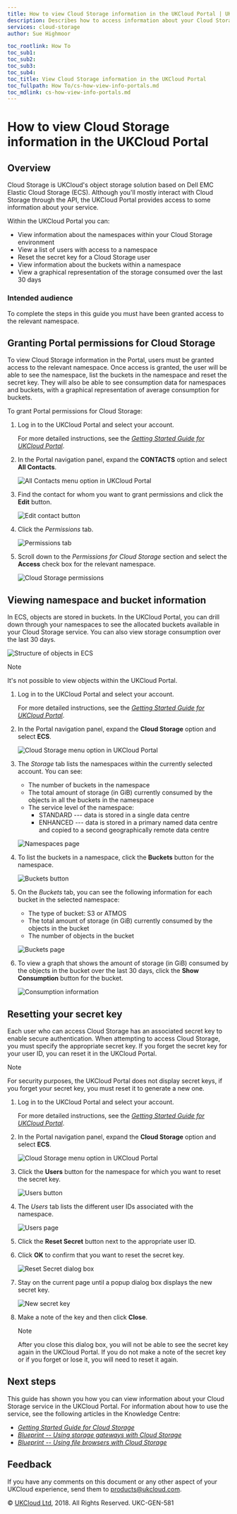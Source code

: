 ```yaml
---
title: How to view Cloud Storage information in the UKCloud Portal | UKCloud Ltd
description: Describes how to access information about your Cloud Storage service in the UKCloud Portal
services: cloud-storage
author: Sue Highmoor

toc_rootlink: How To
toc_sub1:
toc_sub2:
toc_sub3:
toc_sub4:
toc_title: View Cloud Storage information in the UKCloud Portal
toc_fullpath: How To/cs-how-view-info-portals.md
toc_mdlink: cs-how-view-info-portals.md
---
```


# How to view Cloud Storage information in the UKCloud Portal

## Overview

Cloud Storage is UKCloud's object storage solution based on Dell EMC Elastic Cloud Storage (ECS). Although you'll mostly interact with Cloud Storage through the API, the UKCloud Portal provides access to some information about your service.

Within the UKCloud Portal you can:

- View information about the namespaces within your Cloud Storage environment
- View a list of users with access to a namespace
- Reset the secret key for a Cloud Storage user
- View information about the buckets within a namespace
- View a graphical representation of the storage consumed over the last 30 days

### Intended audience

To complete the steps in this guide you must have been granted access to the relevant namespace.

## Granting Portal permissions for Cloud Storage

To view Cloud Storage information in the Portal, users must be granted access to the relevant namespace. Once access is granted, the user will be able to see the namespace, list the buckets in the namespace and reset the secret key. They will also be able to see consumption data for
namespaces and buckets, with a graphical representation of average consumption for buckets.

To grant Portal permissions for Cloud Storage:

1. Log in to the UKCloud Portal and select your account.

    For more detailed instructions, see the [*Getting Started Guide for UKCloud Portal*](https://portal.ukcloud.com/support/knowledge_centre/0435318d-a94b-41bb-a4ff-a52adbe863e5).

2. In the Portal navigation panel, expand the **CONTACTS** option and select **All Contacts**.

    ![All Contacts menu option in UKCloud Portal](images/cs-portal-mnu-all-contacts.png)

3. Find the contact for whom you want to grant permissions and click the **Edit** button.

    ![Edit contact button](images/cs-portal-btn-edit-contact.png)

4. Click the *Permissions* tab.

    ![Permissions tab](images/cs-portal-tab-permissions.png)

5. Scroll down to the *Permissions for Cloud Storage* section and select the **Access** check box for the relevant namespace.

    ![Cloud Storage permissions](images/cs-portal-permissions.png)

## Viewing namespace and bucket information

In ECS, objects are stored in buckets. In the UKCloud Portal, you can drill down through your namespaces to see the allocated buckets available in your Cloud Storage service. You can also view storage consumption over the last 30 days.

![Structure of objects in ECS](images/cs-namespace-buckets.png)

> [!NOTE]
> It's not possible to view objects within the UKCloud Portal.

1. Log in to the UKCloud Portal and select your account.

    For more detailed instructions, see the [*Getting Started Guide for UKCloud Portal*](https://portal.ukcloud.com/support/knowledge_centre/0435318d-a94b-41bb-a4ff-a52adbe863e5).

2. In the Portal navigation panel, expand the **Cloud Storage** option and select **ECS**.

    ![Cloud Storage menu option in UKCloud Portal](images/cs-portal-mnu-cloud-storage.png)

3. The *Storage* tab lists the namespaces within the currently selected account. You can see:

    - The number of buckets in the namespace
    - The total amount of storage (in GiB) currently consumed by the objects in all the buckets in the namespace
    - The service level of the namespace:
        - STANDARD --- data is stored in a single data centre
        - ENHANCED --- data is stored in a primary named data centre and copied to a second geographically remote data centre

    ![Namespaces page](images/cs-portal-namespaces.png)

4. To list the buckets in a namespace, click the **Buckets** button for the namespace.

    ![Buckets button](images/cs-portal-btn-buckets.png)

5. On the *Buckets* tab, you can see the following information for each bucket in the selected namespace:

    - The type of bucket: S3 or ATMOS
    - The total amount of storage (in GiB) currently consumed by the objects in the bucket
    - The number of objects in the bucket

    ![Buckets page](images/cs-portal-buckets.png)

6. To view a graph that shows the amount of storage (in GiB) consumed by the objects in the bucket over the last 30 days, click the **Show Consumption** button for the bucket.

    ![Consumption information](images/cs-portal-consumption.png)

## Resetting your secret key

Each user who can access Cloud Storage has an associated secret key to enable secure authentication. When attempting to access Cloud Storage, you must specify the appropriate secret key. If you forget the secret key for your user ID, you can reset it in the UKCloud Portal.

> [!NOTE]
> For security purposes, the UKCloud Portal does not display secret keys, if you forget your secret key, you must reset it to generate a new one.

1. Log in to the UKCloud Portal and select your account.

    For more detailed instructions, see the [*Getting Started Guide for UKCloud Portal*](https://portal.ukcloud.com/support/knowledge_centre/0435318d-a94b-41bb-a4ff-a52adbe863e5).

2. In the Portal navigation panel, expand the **Cloud Storage** option and select **ECS**.

    ![Cloud Storage menu option in UKCloud Portal](images/cs-portal-mnu-cloud-storage.png)

3. Click the **Users** button for the namespace for which you want to reset the secret key.

    ![Users button](images/cs-portal-btn-users.png)

4. The *Users* tab lists the different user IDs associated with the namespace.

    ![Users page](images/cs-portal-users.png)

5. Click the **Reset Secret** button next to the appropriate user ID.

6. Click **OK** to confirm that you want to reset the secret key.

    ![Reset Secret dialog box](images/cs-portal-reset-secret.png)

7. Stay on the current page until a popup dialog box displays the new secret key.

    ![New secret key](images/cs-portal-new-key.png)

8. Make a note of the key and then click **Close**.

    > [!NOTE]
    > After you close this dialog box, you will not be able to see the secret key again in the UKCloud Portal. If you do not make a note of the secret key or if you forget or lose it, you will need to reset it again.

## Next steps

This guide has shown you how you can view information about your Cloud Storage service in the UKCloud Portal. For information about how to use the service, see the following articles in the Knowledge Centre:

- [*Getting Started Guide for Cloud Storage*](https://portal.ukcloud.com/support/knowledge_centre/e07b908f-e93e-42f8-b833-aff391511862)
- [*Blueprint -- Using storage gateways with Cloud Storage*](https://portal.ukcloud.com/support/knowledge_centre/85dc54ff-7d21-43ac-9cfa-88e87de7ba27)
- [*Blueprint -- Using file browsers with Cloud Storage*](https://portal.ukcloud.com/support/knowledge_centre/ba19c6c0-a123-4d0b-bc56-b3fdc3513cb0)

## Feedback

If you have any comments on this document or any other aspect of your UKCloud experience, send them to <products@ukcloud.com>.

&copy; [UKCloud Ltd](http://ukcloud.com), 2018. All Rights Reserved. UKC-GEN-581